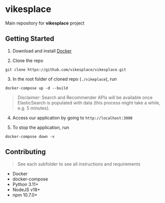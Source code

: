 # vikesplace
Main repository for **vikesplace** project

## Getting Started
1. Download and install [Docker](https://www.docker.com/products/docker-desktop/)

2. Clone the repo
```
git clone https://github.com/vikesplace/vikesplace.git
```

3. In the root folder of cloned repo (`./vikeplace`), run
```
docker-compose up -d --build
```
> Disclaimer: Search and Recommender APIs will be available once ElasticSearch is populated with data (this process might take a while, e.g. 5 minutes).

4. Access our application by going to `http://localhost:3000`

5. To stop the application, run
```
docker-compose down -v
```

## Contributing
> See each subfolder to see all instructions and requirements
- Docker
- docker-compose
- Python 3.11+
- NodeJS v18+
- npm 10.7.0+
